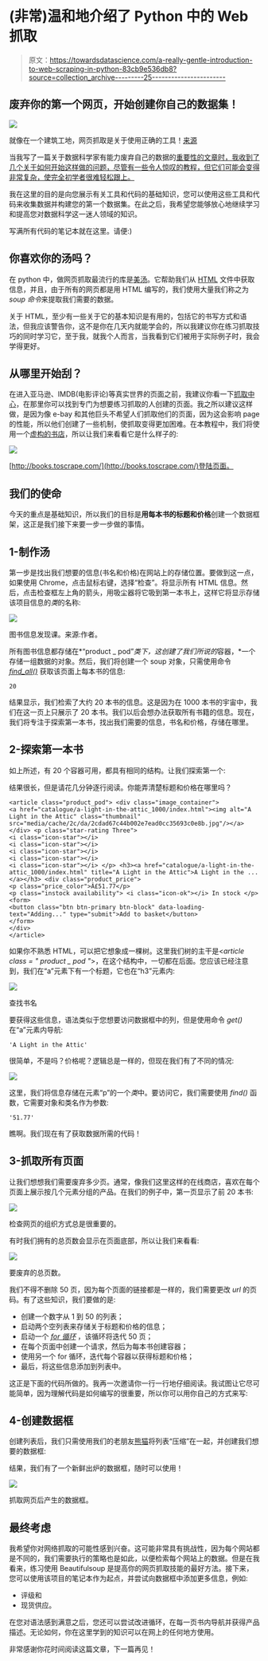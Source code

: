 # (非常)温和地介绍了 Python 中的 Web 抓取

> 原文：<https://towardsdatascience.com/a-really-gentle-introduction-to-web-scraping-in-python-83cb9e536db8?source=collection_archive---------25----------------------->

## 废弃你的第一个网页，开始创建你自己的数据集！

![](img/c1f6fa4f84bace975ffeae787897cffa.png)

就像在一个建筑工地，网页抓取是关于使用正确的工具！[来源](https://images-na.ssl-images-amazon.com/images/I/61h5J2F8L0L._AC_SX522_.jpg)

当我写了一篇关于数据科学家有能力废弃自己的数据的[重要性的文章时，我收到了几个关于如何开始这样做的问题，尽管有一些令人惊叹的教程，但它们可能会变得非常复杂，使完全初学者很难轻松跟上。](/be-brave-and-go-scrape-you-own-data-933eaeeb0f52)

我在这里的目的是向您展示有关工具和代码的基础知识，您可以使用这些工具和代码来收集数据并构建您的第一个数据集。在此之后，我希望您能够放心地继续学习和提高您对数据科学这一迷人领域的知识。

写满所有代码的笔记本就在这里。请便:)

## 你喜欢你的汤吗？

在 python 中，做网页抓取最流行的库是[美汤](https://www.crummy.com/software/BeautifulSoup/bs4/doc/)。它帮助我们从 [HTML](https://developer.mozilla.org/en-US/docs/Web/HTML) 文件中获取信息，并且，由于所有的网页都是用 HTML 编写的，我们使用大量我们称之为 *soup 命令*来提取我们需要的数据。

关于 HTML，至少有一些关于它的基本知识是有用的，包括它的书写方式和语法，但我应该警告你，这不是你在几天内就能学会的，所以我建议你在练习抓取技巧的同时学习它，至于我，就我个人而言，当我看到它们被用于实际例子时，我会学得更好。

## 从哪里开始刮？

在进入亚马逊、IMDB(电影评论)等真实世界的页面之前，我建议你看一下[抓取中心](http://toscrape.com/)，在那里你可以找到专门为想要练习抓取的人创建的页面。我之所以建议这样做，是因为像 e-bay 和其他巨头不希望人们抓取他们的页面，因为这会影响 page 的性能，所以他们创建了一些机制，使抓取变得更加困难。在本教程中，我们将使用一个[虚构的书店](http://books.toscrape.com/)，所以让我们来看看它是什么样子的:

![](img/5e08f5ba03f0de370d27f93837048206.png)

[http://books.toscrape.com/](http://books.toscrape.com/)登陆页面。

## 我们的使命

今天的重点是基础知识，所以我们的目标是**用每本书的标题和价格**创建一个数据框架，这正是我们接下来要一步一步做的事情。

## 1-制作汤

第一步是找出我们想要的信息(书名和价格)在网站上的存储位置。要做到这一点，如果使用 Chrome，点击鼠标右键，选择“检查”。将显示所有 HTML 信息。然后，点击检查框左上角的箭头，用吸尘器将它吸到第一本书上，这样它将显示存储该项目信息的*类*的名称:

![](img/f323a1a883afe28788aa9e0a216ac449.png)

图书信息发现课。来源:作者。

所有图书信息都存储在*“product _ pod”*类下，这创建了我们所说的*容器，*一个存储一组数据的对象。然后，我们将创建一个 soup 对象，只需使用命令 [*find_all()*](https://www.crummy.com/software/BeautifulSoup/bs4/doc/) 获取该页面上每本书的信息:

```
20
```

结果显示，我们检索了大约 20 本书的信息。这是因为在 1000 本书的宇宙中，我们在这一页上只展示了 20 本书。我们以后会想办法获取所有书籍的信息。现在，我们将专注于探索第一本书，找出我们需要的信息，书名和价格，存储在哪里。

## 2-探索第一本书

如上所述，有 20 个容器可用，都具有相同的结构。让我们探索第一个:

结果很长，但是请花几分钟逐行阅读。你能弄清楚标题和价格在哪里吗？

```
<article class="product_pod"> <div class="image_container"> 
<a href="catalogue/a-light-in-the-attic_1000/index.html"><img alt="A Light in the Attic" class="thumbnail" src="media/cache/2c/da/2cdad67c44b002e7ead0cc35693c0e8b.jpg"/></a> 
</div> <p class="star-rating Three"> 
<i class="icon-star"></i> 
<i class="icon-star"></i> 
<i class="icon-star"></i> 
<i class="icon-star"></i> 
<i class="icon-star"></i> </p> <h3><a href="catalogue/a-light-in-the-attic_1000/index.html" title="A Light in the Attic">A Light in the ...</a></h3> <div class="product_price"> 
<p class="price_color">Â£51.77</p> 
<p class="instock availability"> <i class="icon-ok"></i> In stock </p> 
<form> 
<button class="btn btn-primary btn-block" data-loading-text="Adding..." type="submit">Add to basket</button> 
</form> 
</div> 
</article>
```

如果你不熟悉 HTML，可以把它想象成一棵树。这里我们树的主干是<*article class = " product _ pod "*>，在这个结构中，一切都在后面。您应该已经注意到，我们在“a”元素下有一个标题，它也在“h3”元素内:

![](img/259e474c8a52365812569db35f4e3163.png)

查找书名

要获得这些信息，语法类似于您想要访问数据框中的列，但是使用命令 *get()* 在“a”元素内导航:

```
'A Light in the Attic'
```

很简单，不是吗？价格呢？逻辑总是一样的，但现在我们有了不同的情况:

![](img/cf5dfb0d9c18caec79a78b323154e69c.png)

这里，我们将信息存储在元素“p”的一个*类*中。要访问它，我们需要使用 *find()* 函数，它需要对象和类名作为参数:

```
'51.77'
```

瞧啊。我们现在有了获取数据所需的代码！

## 3-抓取所有页面

让我们想想我们需要废弃多少页。通常，像我们这里这样的在线商店，喜欢在每个页面上展示按几个元素分组的产品。在我们的例子中，第一页显示了前 20 本书:

![](img/aaabcaf1276def24a3220a96a9e68d22.png)

检查网页的组织方式总是很重要的。

有时我们拥有的总页数会显示在页面底部，所以让我们来看看:

![](img/d653d36acbc5eab2c5615c25541515a7.png)

要废弃的总页数。

我们不得不删除 50 页，因为每个页面的链接都是一样的，我们需要更改 *url* 的页码。有了这些知识，我们要做的是:

*   创建一个数字从 1 到 50 的列表；
*   启动两个空列表来存储关于标题和价格的信息；
*   启动一个 [*for 循环*](https://www.w3schools.com/python/python_for_loops.asp) ，该循环将迭代 50 页；
*   在每个页面中创建一个请求，然后为每本书创建容器；
*   使用另一个 for 循环，迭代每个容器以获得标题和价格；
*   最后，将这些信息添加到列表中。

这正是下面的代码所做的。我再一次邀请你一行一行地仔细阅读。我试图让它尽可能简单，因为理解代码是如何编写的很重要，所以你可以用你自己的方式来写:

## 4-创建数据框

创建列表后，我们只需使用我们的老朋友[熊猫](https://pandas.pydata.org/)将列表“压缩”在一起，并创建我们想要的数据框:

结果，我们有了一个新鲜出炉的数据框，随时可以使用！

![](img/5a039e34880a032c7f45822f154a4a61.png)

抓取网页后产生的数据框。

## 最终考虑

我希望你对网络抓取的可能性感到兴奋。这可能非常具有挑战性，因为每个网站都是不同的，我们需要执行的策略也是如此，以便检索每个网站上的数据。但是在我看来，练习使用 Beautifulsoup 是提高你的网页抓取技能的最好方法。接下来，您可以使用该项目的笔记本作为起点，并尝试向数据框中添加更多信息，例如:

*   评级和
*   现货供应。

在您对语法感到满意之后，您还可以尝试改进循环，在每一页书内导航并获得产品描述。无论如何，你在这里学到的知识可以在网上的任何地方使用。

非常感谢你花时间阅读这篇文章，下一篇再见！
